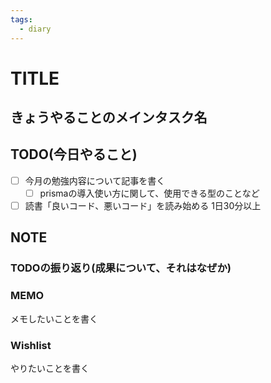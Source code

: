 ```yaml
---
tags:
  - diary
---
```

# TITLE
## きょうやることのメインタスク名

## TODO(今日やること)
- [ ] 今月の勉強内容について記事を書く
	- [ ] prismaの導入使い方に関して、使用できる型のことなど
- [ ] 読書「良いコード、悪いコード」を読み始める 1日30分以上
## NOTE
### TODOの振り返り(成果について、それはなぜか)



### MEMO
メモしたいことを書く


### Wishlist
やりたいことを書く
